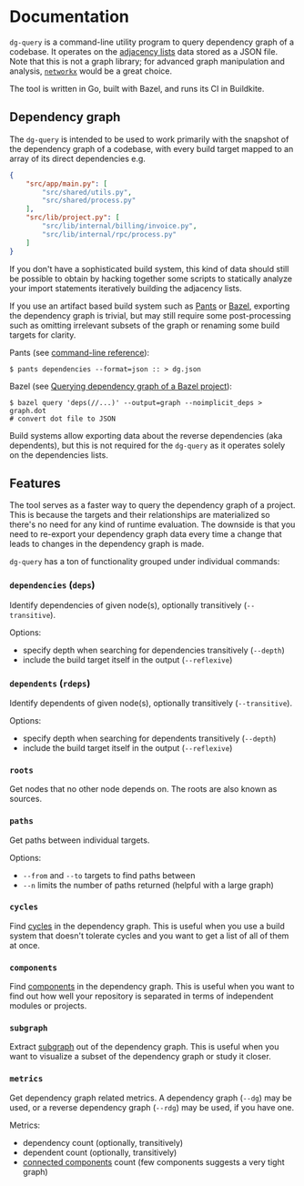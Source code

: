 # Documentation

`dg-query` is a command-line utility program to query dependency graph of a codebase. It operates on the [adjacency lists](https://en.wikipedia.org/wiki/Adjacency_list) data stored as a JSON file. Note that this is not a graph library; for advanced graph manipulation and analysis, [`networkx`](https://networkx.org/) would be a great choice. 

The tool is written in Go, built with Bazel, and runs its CI in Buildkite.

## Dependency graph

The `dg-query` is intended to be used to work primarily with the snapshot of the dependency graph of a codebase, with every build target mapped to an array of its direct dependencies e.g.

```json
{
    "src/app/main.py": [
        "src/shared/utils.py", 
        "src/shared/process.py"
    ],
    "src/lib/project.py": [
        "src/lib/internal/billing/invoice.py", 
        "src/lib/internal/rpc/process.py"
    ]
}
```

If you don't have a sophisticated build system, this kind of data should still be possible to obtain by hacking together some scripts to statically analyze your import statements iteratively building the adjacency lists. 

If you use an artifact based build system such as [Pants](https://www.pantsbuild.org/) or [Bazel](https://bazel.build/), exporting the dependency graph is trivial, but may still require some post-processing such as omitting irrelevant subsets of the graph or renaming some build targets for clarity.

Pants (see [command-line reference](https://www.pantsbuild.org/stable/reference/goals/dependencies)):

```shell
$ pants dependencies --format=json :: > dg.json
```

Bazel (see [Querying dependency graph of a Bazel project](https://alextereshenkov.github.io/querying-dependency-graph-bazel.html)):

```shell
$ bazel query 'deps(//...)' --output=graph --noimplicit_deps > graph.dot
# convert dot file to JSON
```

Build systems allow exporting data about the reverse dependencies (aka dependents), but this is not required for the `dg-query` as it operates solely on the dependencies lists.

## Features

The tool serves as a faster way to query the dependency graph of a project. This is because the targets and their relationships are materialized so there's no need for any kind of runtime evaluation. The downside is that you need to re-export your dependency graph data every time a change that leads to changes in the dependency graph is made.

`dg-query` has a ton of functionality grouped under individual commands:

### `dependencies` (`deps`)
Identify dependencies of given node(s), optionally transitively (`--transitive`).

Options:
* specify depth when searching for dependencies transitively (`--depth`)
* include the build target itself in the output (`--reflexive`)

### `dependents` (`rdeps`)
Identify dependents of given node(s), optionally transitively (`--transitive`).

Options:
* specify depth when searching for dependents transitively (`--depth`)
* include the build target itself in the output (`--reflexive`)

### `roots`
Get nodes that no other node depends on. The roots are also known as sources. 

### `paths`
Get paths between individual targets.

Options:
* `--from` and `--to` targets to find paths between
* `--n` limits the number of paths returned (helpful with a large graph)

### `cycles`
Find [cycles](https://en.wikipedia.org/wiki/Cycle_(graph_theory)) in the dependency graph.
This is useful when you use a build system that doesn't tolerate cycles and you want to
get a list of all of them at once.

### `components`
Find [components](https://en.wikipedia.org/wiki/Component_(graph_theory)) in the dependency graph.
This is useful when you want to find out how well your repository is separated in terms of independent
modules or projects.

### `subgraph`
Extract [subgraph](https://en.wikipedia.org/wiki/Glossary_of_graph_theory#subgraph) out of the dependency graph.
This is useful when you want to visualize a subset of the dependency graph or study it closer.

### `metrics`
Get dependency graph related metrics. A dependency graph (`--dg`) may be used,
or a reverse dependency graph (`--rdg`) may be used, if you have one.

Metrics:
* dependency count (optionally, transitively)
* dependent count (optionally, transitively)
* [connected components](https://en.wikipedia.org/wiki/Component_(graph_theory)) count (few components suggests a very tight graph)

